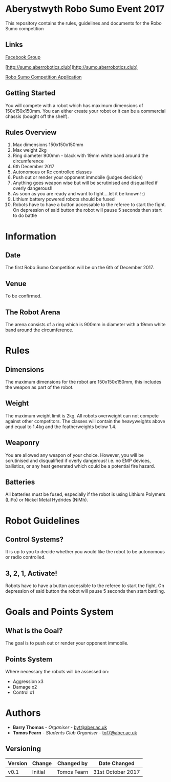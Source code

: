 # Aberystwyth Robo Sumo Event 2017

This repository contains the rules, guidelines and documents for the Robo Sumo competition

## Links
[Facebook Group](https://www.facebook.com/groups/1037228513076708/)

[http://sumo.aberrobotics.club](http://sumo.aberrobotics.club)

[Robo Sumo Competition Application](https://docs.google.com/forms/d/195Ddua36zcD4MfTpUbMtanCbKFeg9VFgKgAM_DAQi90)

## Getting Started

You will compete with a robot which has maximum dimensions of 150x150x150mm. You can either create your robot or it can be a commercial chassis (bought off the shelf).

## Rules Overview

1. Max dimensions 150x150x150mm
2. Max weight 2kg
3. Ring diameter 900mm - black with 19mm white band around the circumference
4. 6th December 2017
5. Autonomous or Rc controlled classes
6. Push out or render your opponent immobile (judges decision)
7. Anything goes weapon wise but will be scrutinised and disqualifed if overly dangerous!!
8. As soon as you are ready and want to fight....let it be known! :)
9. Lithium battery powered robots should be fused
10. Robots have to have a button accessable to the referee to start the fight. On depression of said button the robot will pause 5 seconds then start to do battle

# Information

## Date
The first Robo Sumo Competition will be on the 6th of December 2017.

## Venue
To be confirmed.

## The Robot Arena
The arena consists of a ring which is 900mm in diameter with a 19mm white band around the circumference.


# Rules

## Dimensions
The maximum dimensions for the robot are 150x150x150mm, this includes the weapon as part of the robot.

## Weight
The maximum weight limit is 2kg. All robots overweight can not compete against other competitors.
The classes will contain the heavyweights above and equal to 1.4kg and the featherweights below 1.4.

## Weaponry
You are allowed any weapon of your choice. However, you will be scrutinised and disqualified if overly dangerous!
i.e. no EMP devices, ballistics, or any heat generated which could be a potential fire hazard.

## Batteries
All batteries must be fused, especially if the robot is using Lithium Polymers (LiPo) or Nickel Metal Hydrides (NiMh).

# Robot Guidelines

## Control Systems?
It is up to you to decide whether you would like the robot to be autonomous or radio controlled.

## 3, 2, 1, Activate!
Robots have to have a button accessible to the referee to start the fight. On depression of said button the robot will pause 5 seconds then start battling.


# Goals and Points System

## What is the Goal?
The goal is to push out or render your opponent immobile.

## Points System
Where necessary the robots will be assessed on:
* Aggression x3
* Damage x2
* Control x1

# Authors

* **Barry Thomas** - *Organiser* - [byt@aber.ac.uk](mailto:byt@aber.ac.uk)
* **Tomos Fearn** - *Students Club Organiser* - [tof7@aber.ac.uk](mailto:tof7@aber.ac.uk)


## Versioning

| Version | Change | Changed by | Date Changed |
|---------|--------|------------|--------------|
| v0.1 | Initial | Tomos Fearn | 31st October 2017 |
